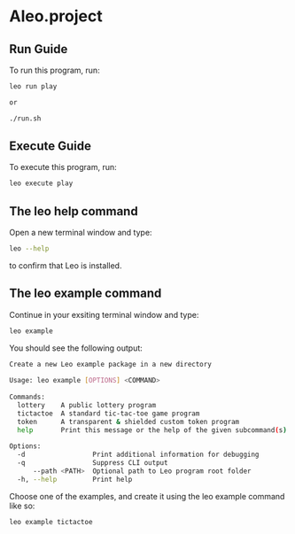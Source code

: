 # Aleo.project

## Run Guide

To run this program, run:
```bash
leo run play

or 

./run.sh
```

## Execute Guide

To execute this program, run:
```bash
leo execute play
```

## The leo help command

Open a new terminal window and type: 
```bash
leo --help
``` 
to confirm that Leo is installed.

## The leo example command

Continue in your exsiting terminal window and type:
```bash
leo example
```
You should see the following output:
```bash
Create a new Leo example package in a new directory
    
Usage: leo example [OPTIONS] <COMMAND>
    
Commands:
  lottery    A public lottery program
  tictactoe  A standard tic-tac-toe game program
  token      A transparent & shielded custom token program
  help       Print this message or the help of the given subcommand(s)
    
Options:
  -d                 Print additional information for debugging
  -q                 Suppress CLI output
      --path <PATH>  Optional path to Leo program root folder
  -h, --help         Print help
```

Choose one of the examples, and create it using the leo example command like so: 
``` bash
leo example tictactoe
```
 

